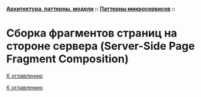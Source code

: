 **[Архитектура, паттерны, модели](../../README.md#patterns) ::** 
**[Паттерны микросервисов](../../README.md#patterns-microservices) ::**
# Сборка фрагментов страниц на стороне сервера (Server-Side Page Fragment Composition)

<!--

-->

[К оглавлению](../../README.md#patterns-microservices)



[К оглавлению](../../README.md#patterns-microservices)
